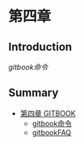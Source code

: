 # 第四章

## Introduction
*gitbook命令*

## Summary
 * [第四章 GITBOOK](README.md)
     * [gitbook命令](gitbook命令.md)
     * [gitbookFAQ](gitbookFAQ.md)